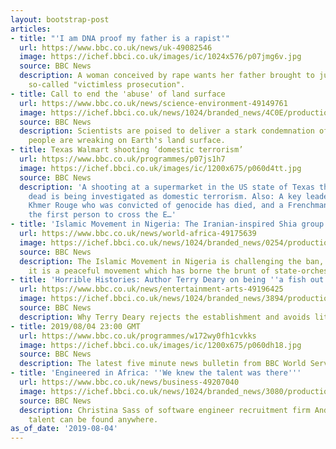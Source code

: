 ```yaml
---
layout: bootstrap-post
articles:
- title: "'I am DNA proof my father is a rapist'"
  url: https://www.bbc.co.uk/news/uk-49082546
  image: https://ichef.bbci.co.uk/images/ic/1024x576/p07jmg6v.jpg
  source: BBC News
  description: A woman conceived by rape wants her father brought to justice in a
    so-called "victimless prosecution".
- title: Call to end the 'abuse' of land surface
  url: https://www.bbc.co.uk/news/science-environment-49149761
  image: https://ichef.bbci.co.uk/news/1024/branded_news/4C0E/production/_108107491_mediaitem108107490.jpg
  source: BBC News
  description: Scientists are poised to deliver a stark condemnation of the damage
    people are wreaking on Earth's land surface.
- title: Texas Walmart shooting ‘domestic terrorism’
  url: https://www.bbc.co.uk/programmes/p07js1h7
  image: https://ichef.bbci.co.uk/images/ic/1200x675/p060d4tt.jpg
  source: BBC News
  description: 'A shooting at a supermarket in the US state of Texas that left 20
    dead is being investigated as domestic terrorism. Also: A key leader in Cambodia''s
    Khmer Rouge who was convicted of genocide has died, and a Frenchman has become
    the first person to cross the E…'
- title: 'Islamic Movement in Nigeria: The Iranian-inspired Shia group'
  url: https://www.bbc.co.uk/news/world-africa-49175639
  image: https://ichef.bbci.co.uk/news/1024/branded_news/0254/production/_108169500_imn976.jpg
  source: BBC News
  description: The Islamic Movement in Nigeria is challenging the ban, arguing that
    it is a peaceful movement which has borne the brunt of state-orchestrated violence.
- title: 'Horrible Histories: Author Terry Deary on being ''a fish out of water'''
  url: https://www.bbc.co.uk/news/entertainment-arts-49196425
  image: https://ichef.bbci.co.uk/news/1024/branded_news/3894/production/_108148441_terrydearypa.jpg
  source: BBC News
  description: Why Terry Deary rejects the establishment and avoids literary festivals.
- title: 2019/08/04 23:00 GMT
  url: https://www.bbc.co.uk/programmes/w172wy0fh1cvkks
  image: https://ichef.bbci.co.uk/images/ic/1200x675/p060dh18.jpg
  source: BBC News
  description: The latest five minute news bulletin from BBC World Service.
- title: 'Engineered in Africa: ''We knew the talent was there'''
  url: https://www.bbc.co.uk/news/business-49207040
  image: https://ichef.bbci.co.uk/news/1024/branded_news/3080/production/_108161421_26ca6f0c-0a43-4def-9214-9a96345a3a60.jpg
  source: BBC News
  description: Christina Sass of software engineer recruitment firm Andela says that
    talent can be found anywhere.
as_of_date: '2019-08-04'
---
```


